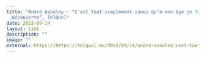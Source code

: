 ```yaml
---
title: "André Azoulay : “C’est tout simplement inouï qu’à mon âge je fasse cette
  découverte”, TelQuel"
date: 2022-09-14
layout: link
description: ""
image: ""
external: https://https://telquel.ma/2022/09/14/andre-azoulay-cest-tout-simplement-inoui-qua-mon-age-je-fasse-cette-decouverte_1784142
---
```

